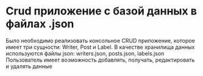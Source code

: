# Crud приложение с базой данных в файлах .json
Было необходимо реализовать консольное CRUD приложение, которое имеет три сущности: Writer, Post и Label.
В качестве хранилища данных используются файлы json: writers.json, posts.json, labels.json
Пользователь имеет возможность добавлять, получать, редактировать и удалять данные

